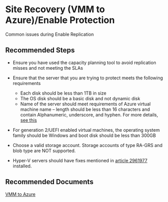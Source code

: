﻿<properties
	pageTitle="Site Recovery (VMM to Azure)/Enable Protection"
	description="Site Recovery (VMM to Azure)/Common issues during Enable Protection"
	service="microsoft.recoveryservices"
	resource="vaults"
	authors="asgang"
	displayOrder=""
	selfHelpType="generic"
	supportTopicIds="32536402"
	resourceTags=""
	productPesIds="15207"
	cloudEnvironments="public"
/>

# Site Recovery (VMM to Azure)/Enable Protection

Common issues during Enable Replication

## **Recommended Steps**

* Ensure you have used the capacity planning tool to avoid replication misses and not meeting the SLAs

* Ensure that the server that you are trying to protect meets the following requirements
	-	Each disk should be less than 1TB in size
	-	The OS disk should be a basic disk and not dynamic disk
	-	Name of the server should meet requirements of Azure virtual machine name – length should be less than 16 characters and contain Alphanumeric, underscore, and hyphen. For more details, [see this](http://aka.ms/asrstnaming)

* For generation 2/UEFI enabled virtual machines, the operating system family should be Windows and boot disk should be less than 300GB

* Choose a valid storage account. Storage accounts of type RA-GRS and blob type are NOT supported.

* Hyper-V servers should have fixes mentioned in [article 2961977](https://support.microsoft.com/kb/2961977)
 installed.
## **Recommended  Documents**
[VMM to Azure](http://aka.ms/asrste2a)